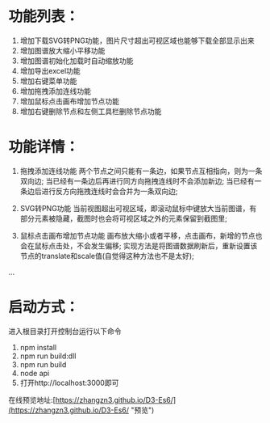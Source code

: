 # 功能列表：
1. 增加下载SVG转PNG功能，图片尺寸超出可视区域也能够下载全部显示出来
2. 增加图谱放大缩小平移功能
3. 增加图谱初始化加载时自动缩放功能
4. 增加导出excel功能
5. 增加右键菜单功能
6. 增加拖拽添加连线功能
7. 增加鼠标点击画布增加节点功能
8. 增加右键删除节点和左侧工具栏删除节点功能

# 功能详情：
1. 拖拽添加连线功能
 两个节点之间只能有一条边，如果节点互相指向，则为一条双向边;
 当已经有一条边后再进行同方向拖拽连线时不会添加新边;
 当已经有一条边后进行反方向拖拽连线时会合并为一条双向边;

2. SVG转PNG功能
 当前视图超出可视区域，即滚动鼠标中键放大当前图谱，有部分元素被隐藏，截图时也会将可视区域之外的元素保留到截图里;

3. 鼠标点击画布增加节点功能
 画布放大缩小或者平移，点击画布，新增的节点也会在鼠标点击处，不会发生偏移;
 实现方法是将图谱数据刷新后，重新设置该节点的translate和scale值(自觉得这种方法也不是太好);   

...


# 启动方式：
进入根目录打开控制台运行以下命令
1. npm install
1. npm run build:dll 
2. npm run build 
3. node api
4. 打开http://localhost:3000即可


在线预览地址:[https://zhangzn3.github.io/D3-Es6/](https://zhangzn3.github.io/D3-Es6/ "预览")
